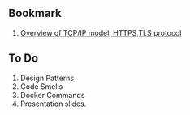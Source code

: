 **Bookmark**
------------
1. [Overview of TCP/IP model, HTTPS,TLS protocol](https://medium.com/jspoint/a-brief-overview-of-the-tcp-ip-model-ssl-tls-https-protocols-and-ssl-certificates-d5a6269fe29e "Overview of TCP/IP model, HTTPS,TLS protocol")


**To Do**
------------
1. Design Patterns
1. Code Smells
1. Docker Commands
1. Presentation slides.

